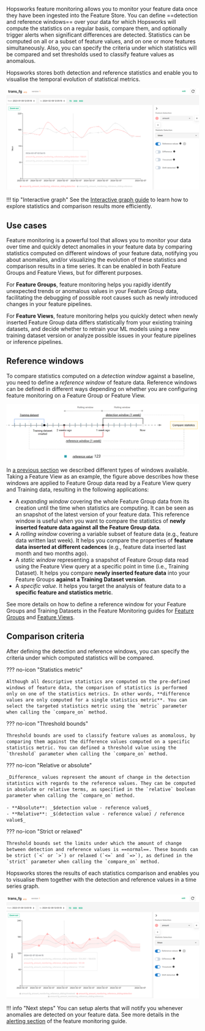 Hopsworks feature monitoring allows you to monitor your feature data once they have been ingested into the Feature Store. You can define ==detection and reference windows== over your data for which Hopsworks will compute the statistics on a regular basis, compare them, and optionally trigger alerts when significant differences are detected. Statistics can be computed on all or a subset of feature values, and on one or more features simultaneously. Also, you can specify the criteria under which statistics will be compared and set thresholds used to classify feature values as anomalous.

Hopsworks stores both detection and reference statistics and enable you to visualise the temporal evolution of statistical metrics. 

![Reference statistics visualization](../../../assets/images/guides/fs/feature_monitoring/fm-reference-plot.png)

!!! tip "Interactive graph"
    See the [Interactive graph guide](interactive_graph.md) to learn how to explore statistics and comparison results more efficiently.

## Use cases

Feature monitoring is a powerful tool that allows you to monitor your data over time and quickly detect anomalies in your feature data by comparing statistics computed on different windows of your feature data, notifying you about anomalies, and/or visualizing the evolution of these statistics and comparison results in a time series. It can be enabled in both Feature Groups and Feature Views, but for different purposes.

For **Feature Groups**, feature monitoring helps you rapidly identify unexpected trends or anomalous values in your Feature Group data, facilitating the debugging of possible root causes such as newly introduced changes in your feature pipelines.

For **Feature Views**, feature monitoring helps you quickly detect when newly inserted Feature Group data differs statistically from your existing training datasets, and decide whether to retrain your ML models using a new training dataset version or analyze possible issues in your feature pipelines or inference pipelines.

## Reference windows

To compare statistics computed on a _detection window_ against a baseline, you need to define a _reference window_ of feature data. Reference windows can be defined in different ways depending on whether you are configuring feature monitoring on a Feature Group or Feature View.

![Types of reference windows](../../../assets/images/guides/fs/feature_monitoring/fm-reference-windows.png)

In [a previous section](index.md#statistics-computation-on-windows-of-feature-data) we described different types of windows available. Taking a Feature View as an example, the figure above describes how these windows are applied to Feature Group data read by a Feature View query and Training data, resulting in the following applications:

- A _expanding window_ covering the whole Feature Group data from its creation until the time when statistics are computing. It can be seen as an snapshot of the latest version of your feature data. This reference window is useful when you want to compare the statistics of **newly inserted feature data against all the Feature Group data**.
- A _rolling window_ covering a variable subset of feature data (e.g., feature data written last week). It helps you compare the properties of **feature data inserted at different cadences** (e.g., feature data inserted last month and two months ago). 
- A _static window_ representing a snapshot of Feature Group data read using the Feature View query at a specific point in time (i.e., Training Dataset). It helps you compare **newly inserted feature data** into your Feature Groups **against a Training Dataset version**.
- A _specific value_. It helps you target the analysis of feature data to a **specific feature and statistics metric**.

See more details on how to define a reference window for your Feature Groups and Training Datasets in the Feature Monitoring guides for [Feature Groups](../feature_group/feature_monitoring.md) and [Feature Views](../feature_view/feature_monitoring.md).

## Comparison criteria

After defining the detection and reference windows, you can specify the criteria under which computed statistics will be compared.

??? no-icon "Statistics metric"

    Although all descriptive statistics are computed on the pre-defined windows of feature data, the comparison of statistics is performed only on one of the statistics metrics. In other words, **difference values are only computed for a single statistics metric**. You can select the targeted statistics metric using the `metric` parameter when calling the `compare_on` method.
    
??? no-icon "Threshold bounds"

    Threshold bounds are used to classify feature values as anomalous, by comparing them against the difference values computed on a specific statistics metric. You can defined a threshold value using the `threshold` parameter when calling the `compare_on` method.

??? no-icon "Relative or absolute"

    _Difference_ values represent the amount of change in the detection statistics with regards to the reference values. They can be computed in absolute or relative terms, as specified in the `relative` boolean parameter when calling the `compare_on` method.

    - **Absolute**: _$detection value - reference value$_
    - **Relative**: _$(detection value - reference value) / reference value$_


??? no-icon "Strict or relaxed"

    Threshold bounds set the limits under which the amount of change between detection and reference values is ==normal==. These bounds can be strict (`<` or `>`) or relaxed (`<=` and `=>`), as defined in the `strict` parameter when calling the `compare_on` method.

Hopsworks stores the results of each statistics comparison and enables you to visualise them together with the detection and reference values in a time series graph.

![Threshold and shift visualization](../../../assets/images/guides/fs/feature_monitoring/fm-threshold-plot.png)

!!! info "Next steps" 
    You can setup alerts that will notify you whenever anomalies are detected on your feature data. See more details in the [alerting section](index.md#alerting) of the feature monitoring guide.